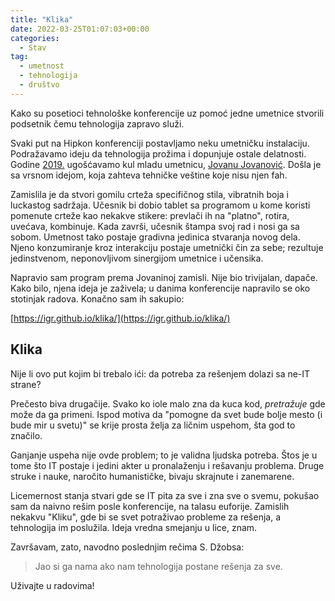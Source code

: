 ```yaml
---
title: "Klika"
date: 2022-03-25T01:07:03+00:00
categories:
  - Stav
tag:
  - umetnost
  - tehnologija
  - društvo
---
```


Kako su posetioci tehnološke konferencije uz pomoć jedne umetnice stvorili podsetnik čemu tehnologija zapravo služi.

<!--more-->

Svaki put na Hipkon konferenciji postavljamo neku umetničku instalaciju. Podražavamo ideju da tehnologija prožima i dopunjuje ostale delatnosti. Godine [2019.](https://2019.heapcon.io) ugošćavamo kul mladu umetnicu, [Jovanu Jovanović](https://www.instagram.com/miss_hokusai/). Došla je sa vrsnom idejom, koja zahteva tehničke veštine koje nisu njen fah.

Zamislila je da stvori gomilu crteža specifičnog stila, vibratnih boja i luckastog sadržaja. Učesnik bi dobio tablet sa programom u kome koristi pomenute crteže kao nekakve stikere: prevlači ih na "platno", rotira, uvećava, kombinuje. Kada završi, učesnik štampa svoj rad i nosi ga sa sobom. Umetnost tako postaje gradivna jedinica stvaranja novog dela. Njeno konzumiranje kroz interakciju postaje umetnički čin za sebe; rezultuje jedinstvenom, neponovljivom sinergijom umetnice i učensika.

Napravio sam program prema Jovaninoj zamisli. Nije bio trivijalan, dapače. Kako bilo, njena ideja je zaživela; u danima konferencije napravilo se oko stotinjak radova. Konačno sam ih sakupio:

[https://igr.github.io/klika/](https://igr.github.io/klika/)

## Klika

Nije li ovo put kojim bi trebalo ići: da potreba za rešenjem dolazi sa ne-IT strane?

Prečesto biva drugačije. Svako ko iole malo zna da kuca kod, _pretražuje_ gde može da ga primeni. Ispod motiva da "pomogne da svet bude bolje mesto (i bude mir u svetu)" se krije prosta želja za ličnim uspehom, šta god to značilo.

Ganjanje uspeha nije ovde problem; to je validna ljudska potreba. Štos je u tome što IT postaje i jedini akter u pronalaženju i rešavanju problema. Druge struke i nauke, naročito humanističke, bivaju skrajnute i zanemarene.

Licemernost stanja stvari gde se IT pita za sve i zna sve o svemu, pokušao sam da naivno rešim posle konferencije, na talasu euforije. Zamislih nekakvu "Kliku", gde bi se svet potraživao probleme za rešenja, a tehnologija im poslužila. Ideja vredna smejanju u lice, znam.

Završavam, zato, navodno poslednjim rečima S. Džobsa:

> Jao si ga nama ako nam tehnologija postane rešenja za sve.

Uživajte u radovima!
